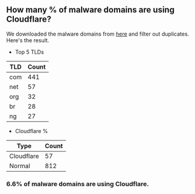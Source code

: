 ## How many % of malware domains are using Cloudflare?


We downloaded the malware domains from [here](https://urlhaus.abuse.ch) and filter out duplicates.
Here's the result.


[//]: # (start replacement)


- Top 5 TLDs

| TLD | Count |
| --- | --- |
| com | 441 |
| net | 57 |
| org | 32 |
| br | 28 |
| ng | 27 |


- Cloudflare %

| Type | Count |
| --- | --- |
| Cloudflare | 57 |
| Normal | 812 |


### 6.6% of malware domains are using Cloudflare.